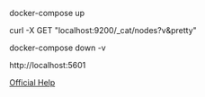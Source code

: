docker-compose up


curl -X GET "localhost:9200/_cat/nodes?v&pretty"


docker-compose down -v

 http://localhost:5601

 

[Official Help](https://www.elastic.co/guide/en/elastic-stack-get-started/current/get-started-docker.html)